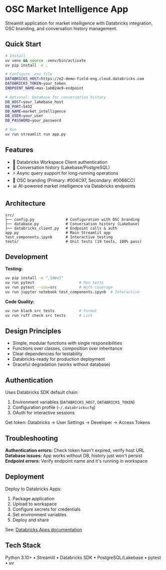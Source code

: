 # OSC Market Intelligence App

Streamlit application for market intelligence with Databricks integration, OSC branding, and conversation history management.

## Quick Start

```bash
# Install
uv venv && source .venv/bin/activate
uv pip install -e .

# Configure .env file
DATABRICKS_HOST=https://e2-demo-field-eng.cloud.databricks.com
DATABRICKS_TOKEN=your_token
ENDPOINT_NAME=mas-1ab024e9-endpoint

# Optional: Database for conversation history
DB_HOST=your_lakebase_host
DB_PORT=5432
DB_NAME=market_intelligence
DB_USER=your_user
DB_PASSWORD=your_password

# Run
uv run streamlit run app.py
```

## Features

- 🔐 Databricks Workspace Client authentication
- 💬 Conversation history (Lakebase/PostgreSQL)
- ⚡ Async query support for long-running operations
- 🎨 OSC branding (Primary: #004C97, Secondary: #0066CC)
- 📊 AI-powered market intelligence via Databricks endpoints

## Architecture

```
src/
├── config.py              # Configuration with OSC branding
├── database.py            # Conversation history (Lakebase)
├── databricks_client.py   # Endpoint calls & auth
app.py                     # Main Streamlit app
test_components.ipynb      # Interactive testing
tests/                     # Unit tests (19 tests, 100% pass)
```

## Development

**Testing:**
```bash
uv pip install -e ".[dev]"
uv run pytest                    # Run tests
uv run pytest --cov=src          # With coverage
uv run jupyter notebook test_components.ipynb  # Interactive
```

**Code Quality:**
```bash
uv run black src tests           # Format
uv run ruff check src tests      # Lint
```

## Design Principles

- Simple, modular functions with single responsibilities
- Functions over classes, composition over inheritance
- Clear dependencies for testability
- Databricks-ready for production deployment
- Graceful degradation (works without database)

## Authentication

Uses Databricks SDK default chain:
1. Environment variables (`DATABRICKS_HOST`, `DATABRICKS_TOKEN`)
2. Configuration profile (`~/.databrickscfg`)
3. OAuth for interactive sessions

Get token: Databricks → User Settings → Developer → Access Tokens

## Troubleshooting

**Authentication errors:** Check token hasn't expired, verify host URL  
**Database issues:** App works without DB, history just won't persist  
**Endpoint errors:** Verify endpoint name and it's running in workspace  

## Deployment

Deploy to Databricks Apps:
1. Package application
2. Upload to workspace
3. Configure secrets for credentials
4. Set environment variables
5. Deploy and share

See: [Databricks Apps documentation](https://docs.databricks.com/apps/index.html)

## Tech Stack

Python 3.10+ • Streamlit • Databricks SDK • PostgreSQL/Lakebase • pytest • uv
